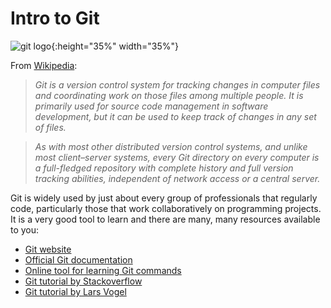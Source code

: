 # Intro to Git

![git logo](https://upload.wikimedia.org/wikipedia/commons/thumb/e/e0/Git-logo.svg/1280px-Git-logo.svg.png){:height="35%" width="35%"}

From [Wikipedia](https://en.wikipedia.org/wiki/Git):
 >*Git is a version control system for tracking changes in computer files and coordinating work on those files among multiple people. It is primarily used for source code management in software development, but it can be used to keep track of changes in any set of files.*

>*As with most other distributed version control systems, and unlike most client–server systems, every Git directory on every computer is a full-fledged repository with complete history and full version tracking abilities, independent of network access or a central server.*

Git is widely used by just about every group of professionals that regularly code, particularly those that work collaboratively on programming projects. It is a very good tool to learn and there are many, many resources available to you:

* [Git website](https://git-scm.com/)
* [Official Git documentation](https://git-scm.com/docs/gittutorial)
* [Online tool for learning Git commands](https://try.github.io/)
* [Git tutorial by Stackoverflow](https://stackoverflow.com/questions/315911/git-for-beginners-the-definitive-practical-guide)
* [Git tutorial by Lars Vogel](http://www.vogella.com/tutorials/Git/article.html)
